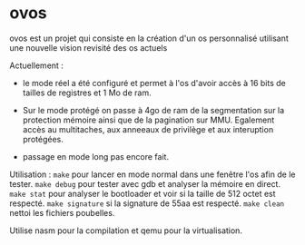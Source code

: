 # ovos

ovos est un projet qui consiste en la création d'un os personnalisé utilisant une nouvelle vision revisité des os actuels

Actuellement :
- le mode réel a été configuré et permet à l'os d'avoir accès à 16 bits de tailles de registres et 1 Mo de ram.

- Sur le mode protégé on passe à 4go de ram de la segmentation sur la protection mémoire ainsi que de la pagination sur MMU. Egalement accès au multitaches, aux anneeaux de privilège et aux interuption protégées.

- passage en mode long pas encore fait.


Utilisation :
`make` pour lancer en mode normal dans une fenêtre l'os afin de le tester.
`make debug` pour tester avec gdb et analyser la mémoire en direct.
`make stat` pour analyser le bootloader et voir si la taille de 512 octet est respecté.
`make signature` si la signature de 55aa est respecté.
`make clean` nettoi les fichiers poubelles.

Utilise nasm pour la compilation et qemu pour la virtualisation.
